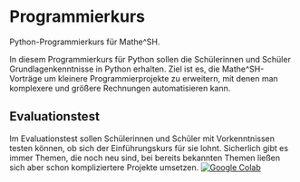 # Programmierkurs
Python-Programmierkurs für Mathe^SH.

In diesem Programmierkurs für Python sollen die Schülerinnen und Schüler Grundlagenkenntnisse in Python erhalten. Ziel ist es, die Mathe^SH-Vorträge um kleinere Programmierprojekte zu erweitern, mit denen man komplexere und größere Rechnungen automatisieren kann.

## Evaluationstest 
Im Evaluationstest sollen Schülerinnen und Schüler mit Vorkenntnissen testen können, ob sich der Einführungskurs für sie lohnt. Sicherlich gibt es immer Themen, die noch neu sind, bei bereits bekannten Themen ließen sich aber schon kompliziertere Projekte umsetzen.
[![Google Colab](https://badgen.net/badge/Launch/on%20Google%20Colab/blue?icon=terminal)](https://colab.research.google.com/drive/1nvLmHJatM3MLeQRpt63PiI5oB0As6EiC#scrollTo=oqwmCwxtuOgk)

